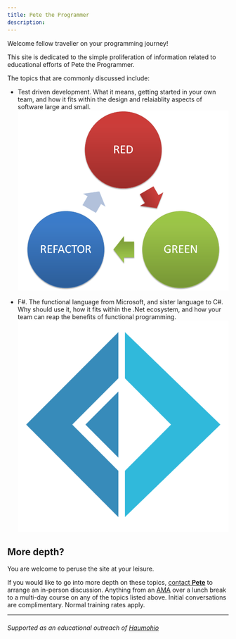 ```yaml
---
title: Pete the Programmer
description: 
---
```


Welcome fellow traveller on your programming journey!

This site is dedicated to the simple proliferation of information related to educational efforts of Pete the Programmer.

The topics that are commonly discussed include:

- Test driven development.  What it means, getting started in your own team, and how it fits within the design and relaiablity aspects of software large and small.
![TDD](images/redgreenrefactor.png)

- F#.  The functional language from Microsoft, and sister language to C#.  Why should use it, how it fits within the .Net ecosystem, and how your team can reap the benefits of functional programming.
![F#](images/Fsharp.png)

## More depth?

You are welcome to peruse the site at your leisure.

If you would like to go into more depth on these topics, [contact __Pete__](contact.md) to arrange an in-person discussion.
Anything from an [AMA](https://www.urbandictionary.com/define.php?term=AMA) over a lunch break to a multi-day course on any of the topics listed above.  Initial conversations are complimentary. Normal training rates apply.

---
###### Supported as an educational outreach of [Haumohio](http://haumohio.com)

[^1]: [modified from Zelda](https://en.wikipedia.org/wiki/It%27s_dangerous_to_go_alone!)

